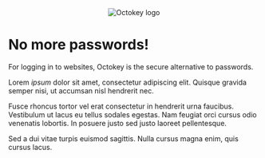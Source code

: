 <div class="hero-unit">
<div class="row">
  <div class="span4" style="text-align: center">
    <img src="/images/octokey-200x180.png" alt="Octokey logo">
  </div>
  <div class="span6">
    <h1>No more passwords!</h1>
    <p>For logging in to websites, Octokey is the secure alternative to passwords.</p>
  </div>
</div>
</div>

Lorem *ipsum* dolor sit amet, consectetur adipiscing elit. Quisque gravida
semper nisi, ut accumsan nisl hendrerit nec.

Fusce rhoncus tortor vel erat consectetur in hendrerit urna faucibus.
Vestibulum ut lacus eu tellus sodales egestas. Nam feugiat orci cursus odio
venenatis lobortis. In posuere justo sed justo laoreet pellentesque.

Sed a dui vitae turpis euismod sagittis. Nulla cursus magna enim, quis cursus
lacus.
